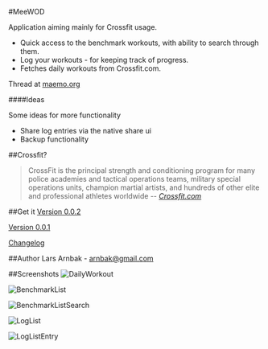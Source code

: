 #MeeWOD

Application aiming mainly for Crossfit usage.

* Quick access to the benchmark workouts, with ability to search through them.
* Log your workouts - for keeping track of progress.
* Fetches daily workouts from Crossfit.com.

Thread at [maemo.org][8]

####Ideas

Some ideas for more functionality

* Share log entries via the native share ui
* Backup functionality

##Crossfit?
> CrossFit is the principal strength and conditioning program for many police academies and tactical operations teams, military special operations units, champion martial artists, and hundreds of other elite and professional athletes worldwide
> -- <cite>[Crossfit.com][2]</cite>

##Get it
[Version 0.0.2][10]

[Version 0.0.1][9]

[Changelog][1]

##Author
Lars Arnbak - <arnbak@gmail.com>

##Screenshots
![DailyWorkout][3]

![BenchmarkList][4]

![BenchmarkListSearch][5]

![LogList][6]

![LogListEntry][7]

[1]: https://github.com/arnbak/meewod-meego/blob/master/meewod/qtc_packaging/debian_harmattan/changelog
[2]: http://www.crossfit.com/cf-info/what-crossfit.html
[3]: https://raw.github.com/arnbak/meewod-meego/master/data/v0.0.2/Screen_15-sep-12_02-15-49.png
[4]: https://raw.github.com/arnbak/meewod-meego/master/data/v0.0.2/Screen_15-sep-12_02-16-49.png
[5]: http://pub.arnbak.com/meewod/benchmark_wod_search_list.png
[6]: https://raw.github.com/arnbak/meewod-meego/master/data/v0.0.2/Screen_15-sep-12_02-16-12.png
[7]: https://raw.github.com/arnbak/meewod-meego/master/data/v0.0.2/Screen_15-sep-12_02-16-34.png
[8]: http://talk.maemo.org/showthread.php?t=86659
[9]: https://github.com/downloads/arnbak/meewod-meego/meewod_0.0.1_armel.deb
[10]: https://github.com/downloads/arnbak/meewod-meego/meewod_0.0.2_armel.deb
